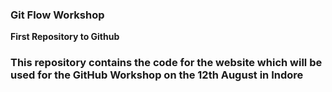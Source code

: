 ### Git Flow Workshop
<b>First Repository to Github</b>
<h3>This repository contains the code for the website which will be used for the GitHub Workshop on the 12th August in Indore</h3>


